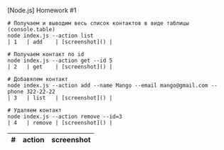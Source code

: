 [Node.js] Homework #1

```shell
# Получаем и выводим весь список контактов в виде таблицы (console.table)
node index.js --action list
| 1   | add    | [screenshot]() |
```

```shell
# Получаем контакт по id
node index.js --action get --id 5
| 2   | get    | [screenshot]() |
```

```shell
# Добавялем контакт
node index.js --action add --name Mango --email mango@gmail.com --phone 322-22-22
| 3   | list   | [screenshot]() |
```

```shell
# Удаляем контакт
node index.js --action remove --id=3
| 4   | remove | [screenshot]() |
```

| #   | action | screenshot |
| --- | ------ | ---------- |
